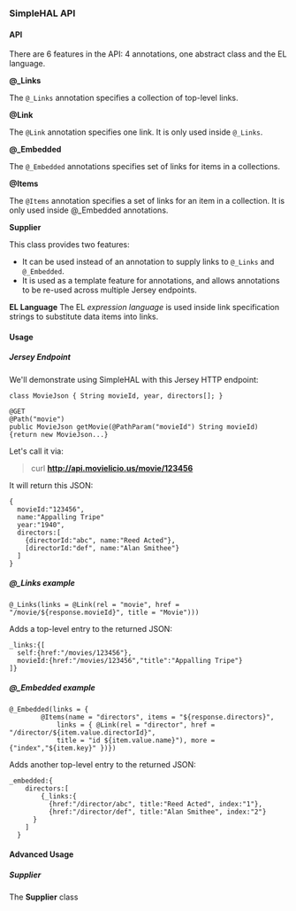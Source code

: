 ### SimpleHAL API
#### API
There are 6 features in the API: 4 annotations, one abstract class and the EL language.

**@_Links**

The `@_Links` annotation specifies a collection of top-level links.

**@Link** 

The `@Link` annotation specifies one link. It is only used inside `@_Links`.

**@_Embedded**

The `@_Embedded` annotations specifies set of links for items in a collections.

**@Items**

The `@Items` annotation specifies a set of links for an item in a collection.
It is only used inside @_Embedded annotations.

**Supplier**

This class provides two features:
* It can be used instead of an annotation to supply links to `@_Links` and `@_Embedded`.
* It is used as a template feature for annotations, and allows annotations to be re-used across multiple Jersey endpoints.

**EL Language**
The EL *expression language* is used inside link specification strings to substitute data items into links.

#### Usage
##### Jersey Endpoint
We'll demonstrate using SimpleHAL with this Jersey HTTP endpoint:
```
class MovieJson { String movieId, year, directors[]; }

@GET
@Path("movie")
public MovieJson getMovie(@PathParam("movieId") String movieId) {return new MovieJson...}
```
Let's call it via:

> curl **http://api.movielicio.us/movie/123456**

It will return this JSON:
```
{
  movieId:"123456",
  name:"Appalling Tripe"
  year:"1940",
  directors:[
    {directorId:"abc", name:"Reed Acted"},
    [directorId:"def", name:"Alan Smithee"}
  ]
}
```

##### **@_Links** example

```
@_Links(links = @Link(rel = "movie", href = "/movie/${response.movieId}", title = "Movie")))
```
Adds a top-level entry to the returned JSON:
```
_links:{[
  self:{href:"/movies/123456"},
  movieId:{href:"/movies/123456","title":"Appalling Tripe"}
]}
```
##### **@_Embedded** example
```
@_Embedded(links = {
		@Items(name = "directors", items = "${response.directors}", 
			links = { @Link(rel = "director", href = "/director/${item.value.directorId}", 
			title = "id ${item.value.name}"), more = {"index","${item.key}" })})
```
Adds another top-level entry to the returned JSON:
```
_embedded:{
    directors:[
	    {_links:{
          {href:"/director/abc", title:"Reed Acted", index:"1"},
          {href:"/director/def", title:"Alan Smithee", index:"2"}
      }
    ]
  }
```
#### Advanced Usage
##### Supplier
The **Supplier** class 
